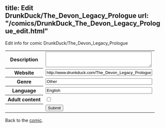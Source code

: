 title: Edit DrunkDuck/The_Devon_Legacy_Prologue
url: "/comics/DrunkDuck_The_Devon_Legacy_Prologue_edit.html"
---
Edit info for comic DrunkDuck/The_Devon_Legacy_Prologue

<form name="comic" action="http://gaepostmail.appspot.com/comic/" method="post">
<table class="comicinfo">
<tr>
<th>Description</th><td><textarea name="description" cols="40" rows="3"></textarea></td>
</tr>
<tr>
<th>Website</th><td><input type="text" name="url" value="http://www.drunkduck.com/The_Devon_Legacy_Prologue/" size="40"/></td>
</tr>
<tr>
<th>Genre</th><td><input type="text" name="genre" value="Other" size="40"/></td>
</tr>
<tr>
<th>Language</th><td><input type="text" name="language" value="English" size="40"/></td>
</tr>
<tr>
<th>Adult content</th><td><input type="checkbox" name="adult" value="adult" /></td>
</tr>
<tr>
<th></th><td>
<input type="hidden" name="comic" value="DrunkDuck_The_Devon_Legacy_Prologue" />
<input type="submit" name="submit" value="Submit" />
</td>
</tr>
</table>
</form>

Back to the [comic](DrunkDuck_The_Devon_Legacy_Prologue.html).
